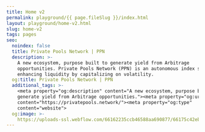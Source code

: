 ```yaml
---
title: Home v2
permalink: playground/{{ page.fileSlug }}/index.html
layout: playground/home-v2.html
slug: home-v2
tags: pages
seo:
  noindex: false
  title: Private Pools Network | PPN
  description: >-
    A new ecosystem, purpose built to generate yield from Arbitrage
    opportunities. Private Pools Network (PPN) is an autonomous index system
    enhancing liquidity by capitalizing on volatility.
  og:title: Private Pools Network | PPN
  additional_tags: >-
    <meta property="og:description" content="A new ecosystem, purpose built to
    generate yield from Arbitrage opportunities."><meta property="og:url"
    content="https://privatepools.network/"><meta property="og:type"
    content="website">
  og:image: >-
    https://uploads-ssl.webflow.com/66162235ccb46588aa690877/66175c42ebc0ce580e5b9283_opengraph.jpg
---
```



